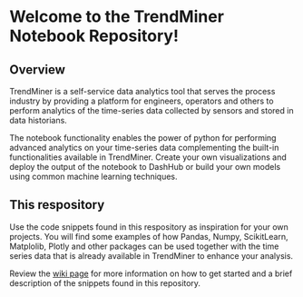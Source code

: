 # Welcome to the TrendMiner Notebook Repository!

## Overview
TrendMiner is a self-service data analytics tool that serves the process industry by providing a platform for engineers, operators and others to perform analytics of the time-series data collected by sensors and stored in data historians.

The notebook functionality enables the power of python for performing advanced analytics on your time-series data complementing the built-in functionalities available in TrendMiner. Create your own visualizations and deploy the output of the notebook to DashHub or build your own models using common machine learning techniques.

## This respository
Use the code snippets found in this respository as inspiration for your own projects. You will find some examples
of how Pandas, Numpy, ScikitLearn, Matplolib, Plotly and other packages can be used together with the time series data that
is already available in TrendMiner to enhance your analysis.

Review the [wiki page](https://github.com/TrendMiner/notebooks/wiki) for more information on how to get started and a brief description of the snippets found in this repository.
